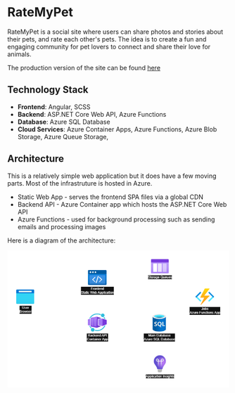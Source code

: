 # RateMyPet

RateMyPet is a social site where users can share photos and stories about their pets, and rate each other's pets. The idea is to create a fun and engaging community for pet lovers to connect and share their love for animals.

The production version of the site can be found [here](https://ratemy.pet)

## Technology Stack

- **Frontend**: Angular, SCSS
- **Backend**: ASP.NET Core Web API, Azure Functions
- **Database**: Azure SQL Database
- **Cloud Services**: Azure Container Apps, Azure Functions, Azure Blob Storage, Azure Queue Storage, 

## Architecture

This is a relatively simple web application but it does have a few moving parts. Most of the infrastruture is hosted in Azure. 

- Static Web App - serves the frontend SPA files via a global CDN
- Backend API - Azure Container app which hosts the ASP.NET Core Web API
- Azure Functions - used for background processing such as sending emails and processing images

Here is a diagram of the architecture:

![Architecture](docs/architecture.png)
